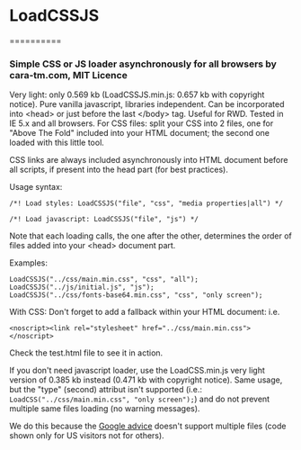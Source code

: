 # LoadCSSJS
==========

### Simple CSS or JS loader asynchronously for all browsers by cara-tm.com, MIT Licence

Very light: only 0.569 kb (LoadCSSJS.min.js: 0.657 kb with copyright notice). Pure vanilla javascript, libraries independent. Can be incorporated into &lt;head&gt; or just before the last &lt;/body&gt; tag. Useful for RWD. Tested in IE 5.x and all browsers. For CSS files: split your CSS into 2 files, one for "Above The Fold" included into your HTML document; the second one loaded with this little tool.

CSS links are always included asynchronously into HTML document before all scripts, if present into the head part (for best practices).

Usage syntax:

    /*! Load styles: LoadCSSJS("file", "css", "media properties|all") */
    
    /*! Load javascript: LoadCSSJS("file", "js") */

Note that each loading calls, the one after the other, determines the order of files added into your &lt;head&gt; document part. 

Examples:

    LoadCSSJS("../css/main.min.css", "css", "all");
    LoadCSSJS("../js/initial.js", "js");
    LoadCSSJS("../css/fonts-base64.min.css", "css", "only screen");

With CSS: Don't forget to add a fallback within your HTML document:
i.e.

    <noscript><link rel="stylesheet" href="../css/main.min.css"></noscript>

Check the test.html file to see it in action.

If you don't need javascript loader, use the LoadCSS.min.js very light version of 0.385 kb instead (0.471 kb with copyright notice). Same usage, but the "type" (second) attribut isn't supported (i.e.: `LoadCSS("../css/main.min.css", "only screen");`) and do not prevent multiple same files loading (no warning messages). 

We do this because the [Google advice](https://developers.google.com/speed/docs/insights/OptimizeCSSDelivery) doesn't support multiple files (code shown only for US visitors not for others).
